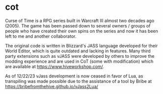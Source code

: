 # cot
Curse of Time is a RPG series built in Warcraft III almost two decades ago (2005). The game has been passed down to several owners / groups of people who have created their own spins on the series and now it has been left to me and another collaborator.

The original code is written in Blizzard's JASS language developed for their World Editor, which is quite outdated and lacking in features. Many third party extensions such as vJASS were developed by others to improve the modding experience and are used in CoT (some with modification) which are available at https://www.hiveworkshop.com/.

As of 12/22/23 vJass development is now ceased in favor of Lua, as transpiling was made possible due to the assistance of a tool by Bribe at https://bribefromthehive.github.io/vJass2Lua/

